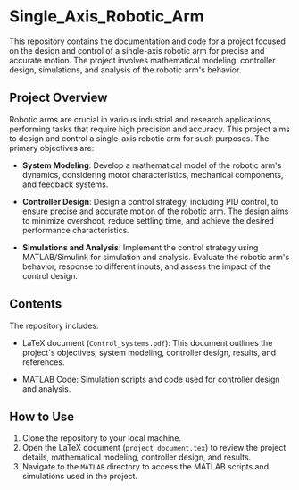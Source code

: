 # Single_Axis_Robotic_Arm 

This repository contains the documentation and code for a project focused on the design and control of a single-axis robotic arm for precise and accurate motion. The project involves mathematical modeling, controller design, simulations, and analysis of the robotic arm's behavior.

## Project Overview

Robotic arms are crucial in various industrial and research applications, performing tasks that require high precision and accuracy. This project aims to design and control a single-axis robotic arm for such purposes. The primary objectives are:

- **System Modeling**: Develop a mathematical model of the robotic arm's dynamics, considering motor characteristics, mechanical components, and feedback systems.

- **Controller Design**: Design a control strategy, including PID control, to ensure precise and accurate motion of the robotic arm. The design aims to minimize overshoot, reduce settling time, and achieve the desired performance characteristics.

- **Simulations and Analysis**: Implement the control strategy using MATLAB/Simulink for simulation and analysis. Evaluate the robotic arm's behavior, response to different inputs, and assess the impact of the control design.

## Contents

The repository includes:

- LaTeX document (`Control_systems.pdf`): This document outlines the project's objectives, system modeling, controller design, results, and references.

- MATLAB Code: Simulation scripts and code used for controller design and analysis.

## How to Use

1. Clone the repository to your local machine.
2. Open the LaTeX document (`project_document.tex`) to review the project details, mathematical modeling, controller design, and results.
3. Navigate to the `MATLAB` directory to access the MATLAB scripts and simulations used in the project.

